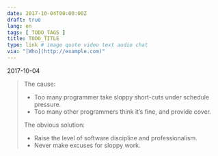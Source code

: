 ```yaml
---
date: 2017-10-04T00:00:00Z
draft: true
lang: en
tags: [ TODO_TAGS ]
title: TODO_TITLE
type: link # image quote video text audio chat
via: "[Who](http://example.com)"
---
```



2017-10-04

> The cause:
>
> - Too many programmer take sloppy short-cuts under schedule pressure.
> - Too many other programmers think it’s fine, and provide cover.
>
> The obvious solution:
>
> - Raise the level of software discipline and professionalism.
> - Never make excuses for sloppy work.
[
]((null))

